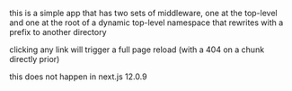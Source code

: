 this is a simple app that has two sets of middleware, one at the top-level and one at the root of a dynamic top-level namespace that rewrites with a prefix to another directory

clicking any link will trigger a full page reload (with a 404 on a chunk directly prior)

this does not happen in next.js 12.0.9